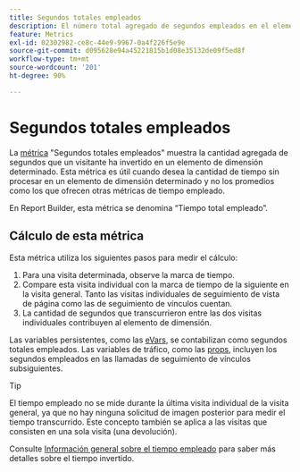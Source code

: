 ```yaml
---
title: Segundos totales empleados
description: El número total agregado de segundos empleados en el elemento de la dimensión.
feature: Metrics
exl-id: 02302982-ce8c-44e9-9967-0a4f226f5e9e
source-git-commit: d095628e94a45221815b1d08e35132de09f5ed8f
workflow-type: tm+mt
source-wordcount: '201'
ht-degree: 90%

---
```


# Segundos totales empleados

La [métrica](overview.md) &quot;Segundos totales empleados&quot; muestra la cantidad agregada de segundos que un visitante ha invertido en un elemento de dimensión determinado. Esta métrica es útil cuando desea la cantidad de tiempo sin procesar en un elemento de dimensión determinado y no los promedios como los que ofrecen otras métricas de tiempo empleado.

En Report Builder, esta métrica se denomina “Tiempo total empleado”.

## Cálculo de esta métrica

Esta métrica utiliza los siguientes pasos para medir el cálculo:

1. Para una visita determinada, observe la marca de tiempo.
2. Compare esta visita individual con la marca de tiempo de la siguiente en la visita general. Tanto las visitas individuales de seguimiento de vista de página como las de seguimiento de vínculos cuentan.
3. La cantidad de segundos que transcurrieron entre las dos visitas individuales contribuyen al elemento de dimensión.

Las variables persistentes, como las [eVars](../dimensions/evar.md), se contabilizan como segundos totales empleados. Las variables de tráfico, como las [props](../dimensions/prop.md), incluyen los segundos empleados en las llamadas de seguimiento de vínculos subsiguientes.

>[!TIP]
>
>El tiempo empleado no se mide durante la última visita individual de la visita general, ya que no hay ninguna solicitud de imagen posterior para medir el tiempo transcurrido. Este concepto también se aplica a las visitas que consisten en una sola visita (una devolución).

Consulte [Información general sobre el tiempo empleado](time-spent.md) para saber más detalles sobre el tiempo invertido.
